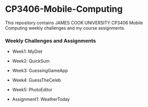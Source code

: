 # CP3406-Mobile-Computing
This repository contains JAMES COOK UNIVERSITY CP3406 Mobile Computing weekly challenges and my course assignments.

### Weekly Challenges and Assignments
* Week1: MyDiet
* Week2: QuickSum
* Week3: GuessingGameApp
* Week4: GuessTheCeleb
* Week5: PhotoEditor

* Assignment1: WeatherToday
